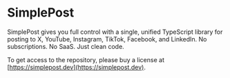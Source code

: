 # SimplePost

SimplePost gives you full control with a single, unified TypeScript library for posting to X, YouTube, Instagram, TikTok, Facebook, and LinkedIn. No subscriptions. No SaaS. Just clean code.

To get access to the repository, please buy a license at [https://simplepost.dev](https://simplepost.dev).
